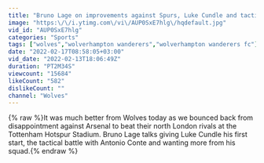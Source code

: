 ```yaml
---
title: "Bruno Lage on improvements against Spurs, Luke Cundle and tactical battle with Conte"
image: "https:\/\/i.ytimg.com\/vi\/AUP0SxE7hlg\/hqdefault.jpg"
vid_id: "AUP0SxE7hlg"
categories: "Sports"
tags: ["wolves","wolverhampton wanderers","wolverhampton wanderers fc"]
date: "2022-02-17T08:58:05+03:00"
vid_date: "2022-02-13T18:06:49Z"
duration: "PT2M34S"
viewcount: "15684"
likeCount: "582"
dislikeCount: ""
channel: "Wolves"
---
```

{% raw %}It was much better from Wolves today as we bounced back from disappointment against Arsenal to beat their north London rivals at the Tottenham Hotspur Stadium. Bruno Lage talks giving Luke Cundle his first start, the tactical battle with Antonio Conte and wanting more from his squad.{% endraw %}
